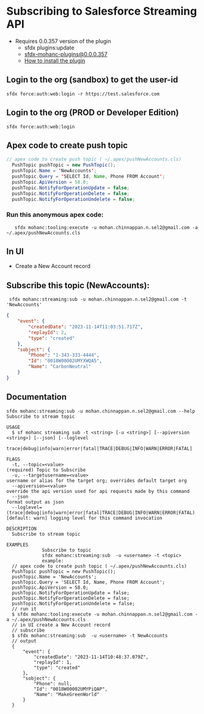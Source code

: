# Subscribing to Salesforce Streaming API


- Requires 0.0.357 version of the plugin
    - sfdx plugins:update 
    - sfdx-mohanc-plugins@0.0.0.357
    - [How to install the plugin](https://mohan-chinnappan-n.github.io/dx/plugins.html#/1)

 
 ## Login to the org (sandbox) to get the user-id
 ```
 sfdx force:auth:web:login -r https://test.salesforce.com

 ```
## Login to the org (PROD or Developer Edition)
 ```
 sfdx force:auth:web:login 

 ```



## Apex code to  create push topic
```java
// apex code to create push topic ( ~/.apex/pushNewAccounts.cls)
  PushTopic pushTopic = new PushTopic();
  pushTopic.Name = 'NewAccounts';
  pushTopic.Query = 'SELECT Id, Name, Phone FROM Account';
  pushTopic.ApiVersion = 58.0;
  pushTopic.NotifyForOperationUpdate = false;
  pushTopic.NotifyForOperationDelete = false;
  pushTopic.NotifyForOperationUndelete = false;

```

### Run this anonymous apex code:  
```
   sfdx mohanc:tooling:execute -u mohan.chinnappan.n.sel2@gmail.com -a ~/.apex/pushNewAccounts.cls

``` 

## In UI 
- Create a New Account record

## Subscribe this topic (NewAccounts):

```
 sfdx mohanc:streaming:sub -u mohan.chinnappan.n.sel2@gmail.com -t 'NewAccounts'

```
```json
{
    "event": {
        "createdDate": "2023-11-14T11:03:51.717Z",
        "replayId": 2,
        "type": "created"
    },
    "sobject": {
        "Phone": "1-343-333-4444",
        "Id": "0018W00002UMYXWQA5",
        "Name": "CarbonNeutral"
    }
}  

```

## Documentation

```
sfdx mohanc:streaming:sub -u mohan.chinnappan.n.sel2@gmail.com --help
Subscribe to stream topic

USAGE
  $ sf mohanc streaming sub -t <string> [-u <string>] [--apiversion <string>] [--json] [--loglevel
    trace|debug|info|warn|error|fatal|TRACE|DEBUG|INFO|WARN|ERROR|FATAL]

FLAGS
  -t, --topic=<value>                                                               (required) Topic to Subscribe
  -u, --targetusername=<value>                                                      username or alias for the target org; overrides default target org
  --apiversion=<value>                                                              override the api version used for api requests made by this command
  --json                                                                            format output as json
  --loglevel=(trace|debug|info|warn|error|fatal|TRACE|DEBUG|INFO|WARN|ERROR|FATAL)  [default: warn] logging level for this command invocation

DESCRIPTION
  Subscribe to stream topic

EXAMPLES
             Subscribe to topic
             sfdx mohanc:streaming:sub  -u <username> -t <topic>
             example:
  // apex code to create push topic ( ~/.apex/pushNewAccounts.cls)
  PushTopic pushTopic = new PushTopic();
  pushTopic.Name = 'NewAccounts';
  pushTopic.Query = 'SELECT Id, Name, Phone FROM Account';
  pushTopic.ApiVersion = 58.0;
  pushTopic.NotifyForOperationUpdate = false;
  pushTopic.NotifyForOperationDelete = false;
  pushTopic.NotifyForOperationUndelete = false;
  // run it
  $ sfdx mohanc:tooling:execute -u mohan.chinnappan.n.sel2@gmail.com -a ~/.apex/pushNewAccounts.cls
  // in UI create a New Account record
  // subscribe
  $ sfdx mohanc:streaming:sub  -u <username> -t NewAccounts
  // output
  {
      "event": {
          "createdDate": "2023-11-14T10:48:37.079Z",
          "replayId": 1,
          "type": "created"
      },
      "sobject": {
          "Phone": null,
          "Id": "0018W00002UMYPiQAP",
          "Name": "MakeGreenWorld"
      }
  }


```
